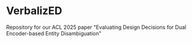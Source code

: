 # VerbalizED
Repository for our ACL 2025 paper "Evaluating Design Decisions for Dual Encoder-based Entity Disambiguation"
